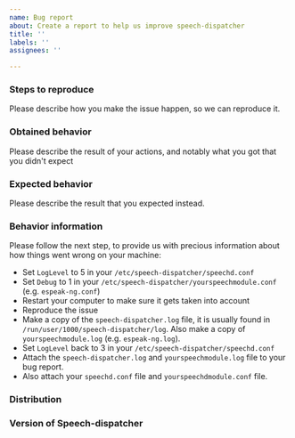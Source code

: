 ```yaml
---
name: Bug report
about: Create a report to help us improve speech-dispatcher
title: ''
labels: ''
assignees: ''

---
```


### Steps to reproduce

Please describe how you make the issue happen, so we can reproduce it.

### Obtained behavior

Please describe the result of your actions, and notably what you got that you didn't expect

### Expected behavior

Please describe the result that you expected instead.

### Behavior information

Please follow the next step, to provide us with precious information about how things went wrong on your machine:

* Set `LogLevel` to 5 in your `/etc/speech-dispatcher/speechd.conf`
* Set `Debug` to 1 in your `/etc/speech-dispatcher/yourspeechmodule.conf` (e.g. `espeak-ng.conf`)
* Restart your computer to make sure it gets taken into account
* Reproduce the issue
* Make a copy of the `speech-dispatcher.log` file, it is usually found in `/run/user/1000/speech-dispatcher/log`. Also make a copy of `yourspeechmodule.log` (e.g. `espeak-ng.log`).
* Set `LogLevel` back to 3 in your `/etc/speech-dispatcher/speechd.conf`
* Attach the `speech-dispatcher.log` and `yourspeechmodule.log` file to your bug report.
* Also attach your `speechd.conf` file and `yourspeechdmodule.conf` file.

### Distribution



### Version of Speech-dispatcher
